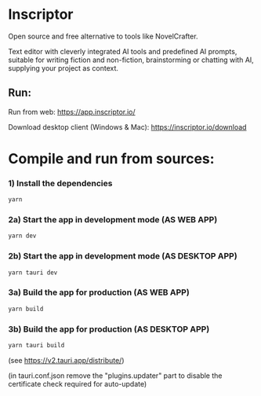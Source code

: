 # Inscriptor
Open source and free alternative to tools like NovelCrafter. 

Text editor with cleverly integrated AI tools and predefined AI prompts, suitable for writing fiction and non-fiction, brainstorming or chatting with AI, supplying your project as context. 

## Run:

Run from web:
https://app.inscriptor.io/

Download desktop client (Windows & Mac):
https://inscriptor.io/download

# Compile and run from sources:

### 1) Install the dependencies
```bash
yarn
```

### 2a) Start the app in development mode (AS WEB APP)
```bash
yarn dev
```

### 2b) Start the app in development mode (AS DESKTOP APP)
```bash
yarn tauri dev
```

### 3a) Build the app for production (AS WEB APP)
```bash
yarn build
```

### 3b) Build the app for production (AS DESKTOP APP)
```bash
yarn tauri build
```


(see https://v2.tauri.app/distribute/)

(in tauri.conf.json remove the "plugins.updater" part to disable the certificate check required for auto-update)


